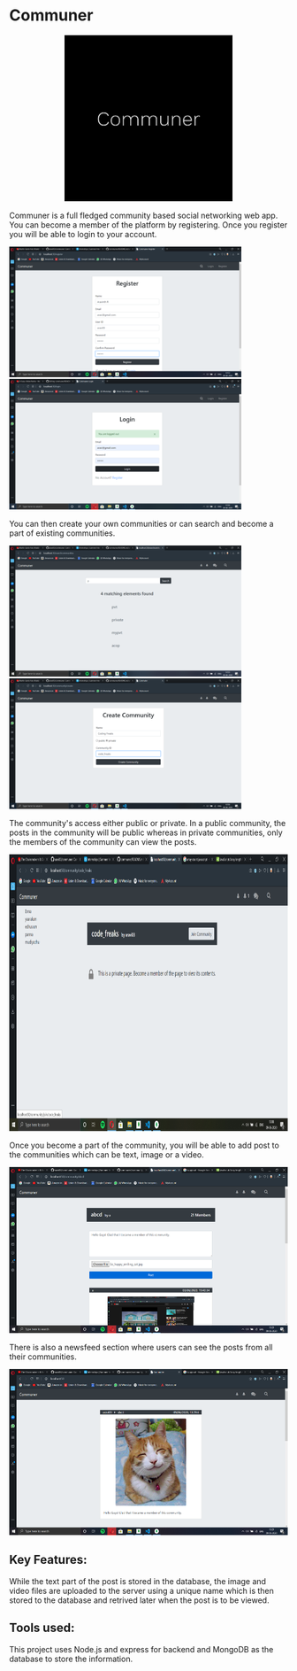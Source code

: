 # Communer
<p align="center"><img src="public/communer.png" alt="Logo" height="300" width="auto"></p>
 
 <p>Communer is a full fledged community based social networking web app. You can become a member of the platform by registering. Once you register you will be able to login to your account.</p>
<img src="screenshots/register.png" alt="Logo" width="420"><img src="screenshots/login.png" alt="Logo" width="420">
 
 <p>You can then create your own communities or can search and become a part of existing communities.</p>
<p><img src="screenshots/searchcom.png" alt="Logo" width="420"><img src="screenshots/createcom.png" alt="Logo" width="420"></p>
     
 <p>The community's access either public or private. In a public community, the posts in the community will be public whereas in private communities, only the members of the community can view the posts.</p>
<p align="center"><img src="screenshots/pvtcom.png" alt="Logo" height="500" width="auto"></p>

 <p>Once you become a part of the community, you will be able to add post to the communities which can be text, image or a video. </p>
<p align="center"><img src="screenshots/post.png" alt="Logo" height="300" width="auto"></p>

<p>There is also a newsfeed section where users can see the posts from all their communities.</p>
<p align="center"><img src="screenshots/home.png" alt="Logo" height="300" width="auto"></p>

Key Features:
-------------
While the text part of the post is stored in the database, the image and video files are uploaded to the server using a unique name which is then stored to the database and retrived later when the post is to be viewed.
 
Tools used:
-----------
This project uses Node.js and express for backend and MongoDB as the database to store the information.
